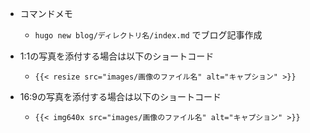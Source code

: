 -   コマンドメモ
    -   `hugo new blog/ディレクトリ名/index.md` でブログ記事作成

-   1:1の写真を添付する場合は以下のショートコード
    -   `{{< resize src="images/画像のファイル名" alt="キャプション" >}}`

-   16:9の写真を添付する場合は以下のショートコード
    -   `{{< img640x src="images/画像のファイル名" alt="キャプション" >}}`
